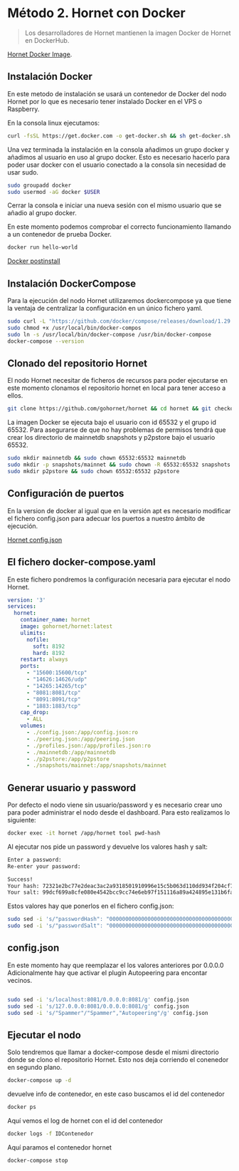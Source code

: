 # Método 2. Hornet con Docker
> Los desarrolladores de Hornet mantienen la imagen Docker de Hornet en DockerHub.

[Hornet Docker Image](https://hub.docker.com/r/gohornet/hornet).

## Instalación Docker

En este metodo de instalación se usará un contenedor de Docker del nodo Hornet por lo que es necesario tener instalado Docker en el VPS o Raspberry.

En la consola linux ejecutamos:

```sh
curl -fsSL https://get.docker.com -o get-docker.sh && sh get-docker.sh
```
Una vez terminada la instalación en la consola añadimos un grupo docker y añadimos al usuario en uso al grupo docker.
Esto es necesario hacerlo para poder usar docker con el usuario conectado a la consola sin necesidad de usar sudo.

```sh
sudo groupadd docker
sudo usermod -aG docker $USER
```

Cerrar la consola e iniciar una nueva sesión con el mismo usuario que se añadio al grupo docker.

En este momento podemos comprobar el correcto funcionamiento llamando a un contenedor de prueba Docker.

```sh
docker run hello-world
```

[Docker postinstall](https://docs.docker.com/engine/install/linux-postinstall/)

## Instalación DockerCompose

Para la ejecución del nodo Hornet utilizaremos dockercompose ya que tiene la ventaja de centralizar la configuración en un único fichero yaml.

```sh
sudo curl -L "https://github.com/docker/compose/releases/download/1.29.2/docker-compose-$(uname -s)-$(uname -m)" -o /usr/local/bin/docker-compose
sudo chmod +x /usr/local/bin/docker-compos
sudo ln -s /usr/local/bin/docker-compose /usr/bin/docker-compose
docker-compose --version
```

## Clonado del repositorio Hornet

El nodo Hornet necesitar de ficheros de recursos para poder ejecutarse en este momento clonamos el repositorio hornet en local para tener acceso a ellos.

```sh
git clone https://github.com/gohornet/hornet && cd hornet && git checkout mainnet
```

La imagen Docker se ejecuta bajo el usuario con id 65532 y el grupo id 65532. Para asegurarse de que no hay problemas de permisos tendrá que crear los directorio de mainnetdb snapshots y p2pstore bajo el usuario 65532.

```sh
sudo mkdir mainnetdb && sudo chown 65532:65532 mainnetdb
sudo mkdir -p snapshots/mainnet && sudo chown -R 65532:65532 snapshots
sudo mkdir p2pstore && sudo chown 65532:65532 p2pstore
```

## Configuración de puertos

En la version de docker al igual que en la versión apt es necesario modificar el fichero config.json para adecuar los puertos a nuestro ámbito de ejecución.

[Hornet config.json](http://localhost:8080/guide/hornet/hornet_apt.html#despues-de-instalar)


## El fichero docker-compose.yaml

En este fichero pondremos la configuración necesaria para ejecutar el nodo Hornet.

```yaml
version: '3'
services:
  hornet:
    container_name: hornet
    image: gohornet/hornet:latest
    ulimits:
      nofile:
        soft: 8192
        hard: 8192
    restart: always
    ports:
      - "15600:15600/tcp"
      - "14626:14626/udp"
      - "14265:14265/tcp"
      - "8081:8081/tcp"
      - "8091:8091/tcp"
      - "1883:1883/tcp"
    cap_drop:
      - ALL
    volumes:
      - ./config.json:/app/config.json:ro
      - ./peering.json:/app/peering.json
      - ./profiles.json:/app/profiles.json:ro
      - ./mainnetdb:/app/mainnetdb
      - ./p2pstore:/app/p2pstore
      - ./snapshots/mainnet:/app/snapshots/mainnet

```

## Generar usuario y password

Por defecto el nodo viene sin usuario/password y es necesario crear uno para poder administrar el nodo desde el dashboard. Para esto realizamos lo siguiente:

```sh
docker exec -it hornet /app/hornet tool pwd-hash
```

Al ejecutar nos pide un password y devuelve los valores hash y salt:

```sh
Enter a password:
Re-enter your password:

Success!
Your hash: 72321e2bc77e2deac3ac2a9318501910996e15c5b063d110dd934f204cf72ac0
Your salt: 99dcf699a8cfe080e4542bcc9cc74e6eb97f151116a89a424895e131b6fa8ef0
```

Estos valores hay que ponerlos en el fichero config.json:

```sh
sudo sed -i 's/"passwordHash": "0000000000000000000000000000000000000000000000000000000000000000"/"passwordHash": "72321e2bc77e2deac3ac2a9318501910996e15c5b063d110dd934f204cf72ac0"/g' config.json
sudo sed -i 's/"passwordSalt": "0000000000000000000000000000000000000000000000000000000000000000"/"passwordSalt": "99dcf699a8cfe080e4542bcc9cc74e6eb97f151116a89a424895e131b6fa8ef0"/g' config.json
```

## config.json

En este momento hay que reemplazar el los valores anteriores por 0.0.0.0
Adicionalmente hay que activar el plugin Autopeering para encontar vecinos.

```sh

sudo sed -i 's/localhost:8081/0.0.0.0:8081/g' config.json
sudo sed -i 's/127.0.0.0:8081/0.0.0.0:8081/g' config.json
sudo sed -i 's/"Spammer"/"Spammer","Autopeering"/g' config.json

```

## Ejecutar el nodo

Solo tendremos que llamar a docker-compose desde el mismi directorio donde se clono el repositorio Hornet.
Esto nos deja corriendo el conenedor en segundo plano.

```sh
docker-compose up -d
```
devuelve info de contenedor, en este caso buscamos el id del contenedor

```sh
docker ps
```

Aquí vemos el log de hornet con el id del contenedor

```sh
docker logs -f IDContenedor
```

Aquí paramos el contenedor hornet

```sh
docker-compose stop
```
